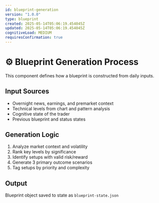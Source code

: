 ```yaml
---
id: blueprint-generation
version: "1.0.0"
type: blueprint
created: 2025-05-14T05:06:19.454045Z
updated: 2025-05-14T05:06:19.454045Z
cognitiveLoad: MEDIUM
requiresConfirmation: true
---
```


# ⚙️ Blueprint Generation Process

This component defines how a blueprint is constructed from daily inputs.

## Input Sources

- Overnight news, earnings, and premarket context
- Technical levels from chart and pattern analysis
- Cognitive state of the trader
- Previous blueprint and status states

## Generation Logic

1. Analyze market context and volatility
2. Rank key levels by significance
3. Identify setups with valid risk/reward
4. Generate 3 primary outcome scenarios
5. Tag setups by priority and complexity

## Output

Blueprint object saved to state as `blueprint-state.json`
